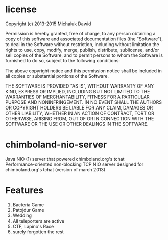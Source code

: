 # license
Copyright (c) 2013-2015 Michaluk Dawid



Permission is hereby granted, free of charge, to any person obtaining a copy
of this software and associated documentation files (the "Software"), to deal
in the Software without restriction, including without limitation the rights
to use, copy, modify, merge, publish, distribute, sublicense, and/or sell
copies of the Software, and to permit persons to whom the Software is
furnished to do so, subject to the following conditions:



The above copyright notice and this permission notice shall be included in
all copies or substantial portions of the Software.



THE SOFTWARE IS PROVIDED "AS IS", WITHOUT WARRANTY OF ANY KIND, EXPRESS OR
IMPLIED, INCLUDING BUT NOT LIMITED TO THE WARRANTIES OF MERCHANTABILITY,
FITNESS FOR A PARTICULAR PURPOSE AND NONINFRINGEMENT.  IN NO EVENT SHALL THE
AUTHORS OR COPYRIGHT HOLDERS BE LIABLE FOR ANY CLAIM, DAMAGES OR OTHER
LIABILITY, WHETHER IN AN ACTION OF CONTRACT, TORT OR OTHERWISE, ARISING FROM,
OUT OF OR IN CONNECTION WITH THE SOFTWARE OR THE USE OR OTHER DEALINGS IN
THE SOFTWARE.


# chimboland-nio-server
Java NIO (1) server that powered chimboland.org's tchat<br />
Performance-oriented non-blocking TCP NIO server designed for chimboland.org's tchat (version of march 2013)<br />
# Features
1. Bacteria Game
2. Patojdur Game
3. Wedding
4. All teleporters are active
5. CTF, Lapino's Race
6. surely forgotten the rest